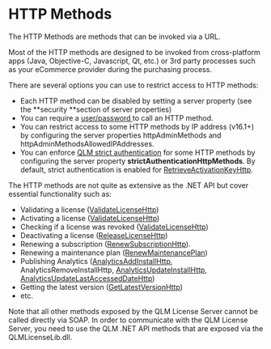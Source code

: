 # HTTP Methods

The HTTP Methods are methods that can be invoked via a URL.

Most of the HTTP methods are designed to be invoked from cross-platform apps (Java, Objective-C, Javascript, Qt, etc.) or 3rd party processes such as your eCommerce provider during the purchasing process.

There are several options you can use to restrict access to HTTP methods:

* Each HTTP method can be disabled by setting a server property (see the \*\*security \*\*section of server properties)
* You can require a [user/password ](https://support.soraco.co/hc/en-us/articles/201702694-How-to-define-the-user-password-associated-to-an-eCommerce-provider)to call an HTTP method.
* You can restrict access to some HTTP methods by IP address (v16.1+) by configuring the server properties httpAdminMethods and httpAdminMethodsAllowedIPAddresses.
* You can enforce [QLM strict authentication](https://support.soraco.co/hc/en-us/articles/360045904672-How-to-invoke-a-QLM-HTTP-Method-that-requires-strict-authentication) for some HTTP methods by configuring the server property **strictAuthenticationHttpMethods**. By default, strict authentication is enabled for [RetrieveActivationKeyHttp](retrieveactivationkeyhttp.md).

The HTTP methods are not quite as extensive as the .NET API but cover essential functionality such as:

* Validating a license ([ValidateLicenseHttp](validatelicensehttp.md))
* Activating a license ([ValidateLicenseHttp](validatelicensehttp.md))
* Checking if a license was revoked ([ValidateLicenseHttp](validatelicensehttp.md))
* Deactivating a license ([ReleaseLicenseHttp](releaselicensehttp.md))
* Renewing a subscription ([RenewSubscriptionHttp](renewsubscriptionhttp.md)).
* Renewing a maintenance plan ([RenewMaintenancePlan](renewmaintenanceplan.md))
* Publishing Analytics ([AnalyticsAddInstallHttp](analyticsaddinstallhttp.md), AnalyticsRemoveInstallHttp, [AnalyticsUpdateInstallHttp](analyticsupdateinstallhttp.md), [AnalyticsUpdateLastAccessedDateHttp](analyticsupdatelastaccesseddatehttp.md))
* Getting the latest version ([GetLatestVersionHttp](getlatestversionhttp.md))
* etc.

Note that all other methods exposed by the QLM License Server cannot be called directly via SOAP. In order to communicate with the QLM License Server, you need to use the QLM .NET API methods that are exposed via the QLMLicenseLib.dll.
